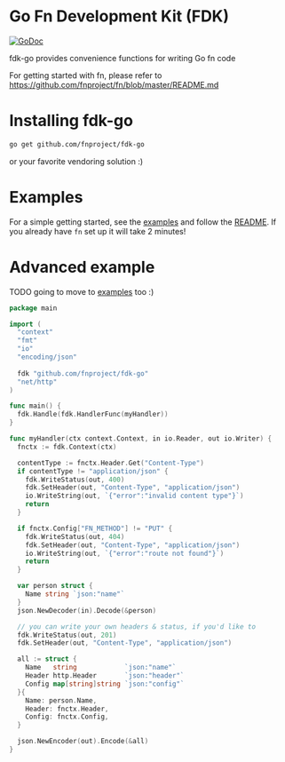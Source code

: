 # Go Fn Development Kit (FDK)

[![GoDoc](https://godoc.org/github.com/fnproject/fdk-go?status.svg)](https://godoc.org/github.com/fnproject/fdk-go)

fdk-go provides convenience functions for writing Go fn code

For getting started with fn, please refer to https://github.com/fnproject/fn/blob/master/README.md

# Installing fdk-go

```sh
go get github.com/fnproject/fdk-go
```

or your favorite vendoring solution :)

# Examples

For a simple getting started, see the [examples](/examples/hello) and follow
the [README](/examples/README.md). If you already have `fn` set up it
will take 2 minutes!

# Advanced example

TODO going to move to [examples](examples/) too :)

```go
package main

import (
  "context"
  "fmt"
  "io"
  "encoding/json"
  
  fdk "github.com/fnproject/fdk-go"
  "net/http"
)

func main() {
  fdk.Handle(fdk.HandlerFunc(myHandler))
}

func myHandler(ctx context.Context, in io.Reader, out io.Writer) {
  fnctx := fdk.Context(ctx)

  contentType := fnctx.Header.Get("Content-Type")
  if contentType != "application/json" {
    fdk.WriteStatus(out, 400)
    fdk.SetHeader(out, "Content-Type", "application/json")
    io.WriteString(out, `{"error":"invalid content type"}`)
    return
  }

  if fnctx.Config["FN_METHOD"] != "PUT" {
    fdk.WriteStatus(out, 404)
    fdk.SetHeader(out, "Content-Type", "application/json")
    io.WriteString(out, `{"error":"route not found"}`)
    return
  }

  var person struct {
    Name string `json:"name"`
  }
  json.NewDecoder(in).Decode(&person)

  // you can write your own headers & status, if you'd like to
  fdk.WriteStatus(out, 201)
  fdk.SetHeader(out, "Content-Type", "application/json")

  all := struct {
    Name   string            `json:"name"`
    Header http.Header       `json:"header"`
    Config map[string]string `json:"config"`
  }{
    Name: person.Name,
    Header: fnctx.Header,
    Config: fnctx.Config,
  }

  json.NewEncoder(out).Encode(&all)
}
```

